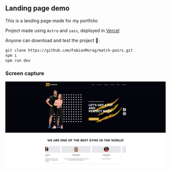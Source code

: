 ## Landing page demo

This is a landing page made for my portfolio 

Project made using `Astro` and `sass`, deployed in [Vercel](https://my-gym-peach.vercel.app/) 

Anyone can download and test the project 🙌️:
```
git clone https://github.com/FabianMorag/match-pairs.git
npm i
npm run dev
```
### Screen capture

![This is a screen capture of the landing page.](public/images/capture.png)

